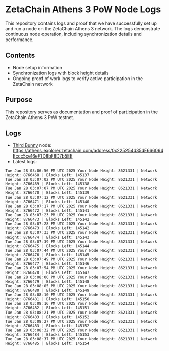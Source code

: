 # ZetaChain Athens 3 PoW Node Logs
This repository contains logs and proof that we have successfully set up and run a node on the ZetaChain Athens 3 network. The logs demonstrate continuous node operation, including synchronization details and performance.

## Contents
- Node setup information
- Synchronization logs with block height details
- Ongoing proof of work logs to verify active participation in the ZetaChain network

## Purpose
This repository serves as documentation and proof of participation in the ZetaChain Athens 3 PoW testnet.

## Logs

- [Third Bunny](https://thirdbunny.xyz/) node: https://athens.explorer.zetachain.com/address/0x225254d35dE666064Eccc5ce16eF1D8bF8D7b5EE
- Latest logs:
```
Tue Jan 28 03:06:56 PM UTC 2025 Your Node Height: 8621331 | Network Height: 8766468 | Blocks Left: 145137
Tue Jan 28 03:07:02 PM UTC 2025 Your Node Height: 8621331 | Network Height: 8766469 | Blocks Left: 145138
Tue Jan 28 03:07:07 PM UTC 2025 Your Node Height: 8621331 | Network Height: 8766470 | Blocks Left: 145139
Tue Jan 28 03:07:12 PM UTC 2025 Your Node Height: 8621331 | Network Height: 8766471 | Blocks Left: 145140
Tue Jan 28 03:07:17 PM UTC 2025 Your Node Height: 8621331 | Network Height: 8766472 | Blocks Left: 145141
Tue Jan 28 03:07:23 PM UTC 2025 Your Node Height: 8621331 | Network Height: 8766473 | Blocks Left: 145142
Tue Jan 28 03:07:28 PM UTC 2025 Your Node Height: 8621331 | Network Height: 8766473 | Blocks Left: 145142
Tue Jan 28 03:07:33 PM UTC 2025 Your Node Height: 8621331 | Network Height: 8766474 | Blocks Left: 145143
Tue Jan 28 03:07:39 PM UTC 2025 Your Node Height: 8621331 | Network Height: 8766475 | Blocks Left: 145144
Tue Jan 28 03:07:44 PM UTC 2025 Your Node Height: 8621331 | Network Height: 8766476 | Blocks Left: 145145
Tue Jan 28 03:07:49 PM UTC 2025 Your Node Height: 8621331 | Network Height: 8766477 | Blocks Left: 145146
Tue Jan 28 03:07:54 PM UTC 2025 Your Node Height: 8621331 | Network Height: 8766478 | Blocks Left: 145147
Tue Jan 28 03:08:00 PM UTC 2025 Your Node Height: 8621331 | Network Height: 8766479 | Blocks Left: 145148
Tue Jan 28 03:08:05 PM UTC 2025 Your Node Height: 8621331 | Network Height: 8766480 | Blocks Left: 145149
Tue Jan 28 03:08:10 PM UTC 2025 Your Node Height: 8621331 | Network Height: 8766481 | Blocks Left: 145150
Tue Jan 28 03:08:16 PM UTC 2025 Your Node Height: 8621331 | Network Height: 8766482 | Blocks Left: 145151
Tue Jan 28 03:08:21 PM UTC 2025 Your Node Height: 8621331 | Network Height: 8766483 | Blocks Left: 145152
Tue Jan 28 03:08:27 PM UTC 2025 Your Node Height: 8621331 | Network Height: 8766483 | Blocks Left: 145152
Tue Jan 28 03:08:32 PM UTC 2025 Your Node Height: 8621331 | Network Height: 8766484 | Blocks Left: 145153
Tue Jan 28 03:08:37 PM UTC 2025 Your Node Height: 8621331 | Network Height: 8766485 | Blocks Left: 145154
```

